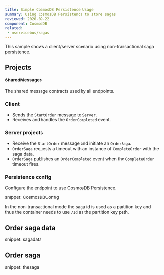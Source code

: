 ```yaml
---
title: Simple CosmosDB Persistence Usage
summary: Using CosmosDB Persistence to store sagas
reviewed: 2020-09-22
component: CosmosDB
related:
 - nservicebus/sagas
---
```


This sample shows a client/server scenario using non-transactional saga persistence.

## Projects

#### SharedMessages

The shared message contracts used by all endpoints.

### Client

 * Sends the `StartOrder` message to `Server`.
 * Receives and handles the `OrderCompleted` event.

### Server projects
 
 * Receive the `StartOrder` message and initiate an `OrderSaga`.
 * `OrderSaga` requests a timeout with an instance of `CompleteOrder` with the saga data.
 * `OrderSaga` publishes an `OrderCompleted` event when the `CompleteOrder` timeout fires.


### Persistence config

Configure the endpoint to use CosmosDB Persistence.

snippet: CosmosDBConfig

In the non-transactional mode the saga id is used as a partition key and thus the container needs to use `/Id` as the partition key path.

## Order saga data

snippet: sagadata

## Order saga

snippet: thesaga